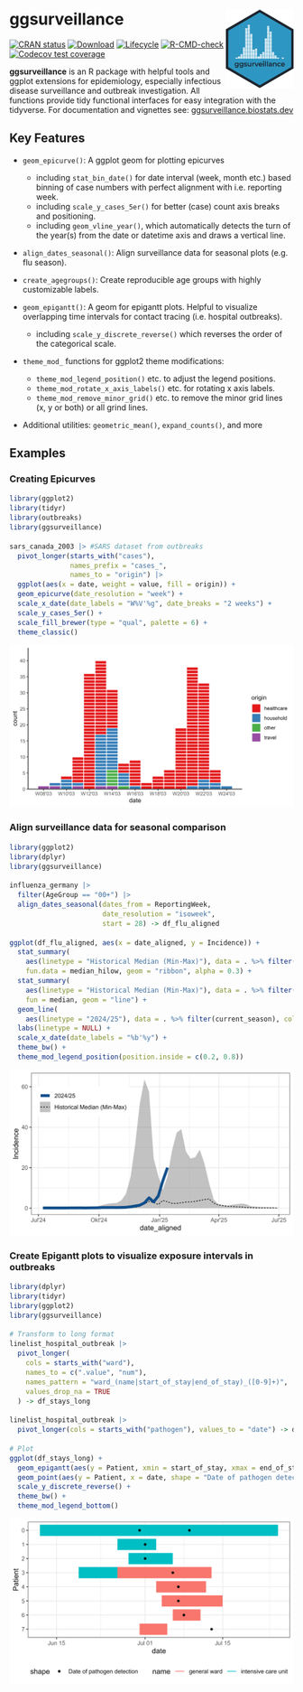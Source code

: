 # ggsurveillance <img src="man/figures/logo.svg" alt="logo" align="right" width="120" height="139" style="border: none; float: right;"/>

<!-- badges: start -->

[![CRAN status](https://www.r-pkg.org/badges/version/ggsurveillance)](https://CRAN.R-project.org/package=ggsurveillance) [![Download](https://cranlogs.r-pkg.org/badges/grand-total/ggsurveillance)](https://cran.r-project.org/package=ggsurveillance) [![Lifecycle](https://img.shields.io/badge/lifecycle-experimental-orange.svg)](https://lifecycle.r-lib.org/articles/stages.html#experimental) [![R-CMD-check](https://github.com/biostats-dev/ggsurveillance/actions/workflows/R-CMD-check.yaml/badge.svg)](https://github.com/biostats-dev/ggsurveillance/actions/workflows/R-CMD-check.yaml) [![Codecov test coverage](https://codecov.io/gh/biostats-dev/ggsurveillance/graph/badge.svg)](https://app.codecov.io/gh/biostats-dev/ggsurveillance)

<!-- badges: end -->

**ggsurveillance** is an R package with helpful tools and ggplot extensions for epidemiology, especially infectious disease surveillance and outbreak investigation. All functions provide tidy functional interfaces for easy integration with the tidyverse. For documentation and vignettes see: <a href="https://ggsurveillance.biostats.dev" target="_blank">ggsurveillance.biostats.dev</a>

## Key Features

-   `geom_epicurve()`: A ggplot geom for plotting epicurves

    -   including `stat_bin_date()` for date interval (week, month etc.) based binning of case numbers with perfect alignment with i.e. reporting week.
    -   including `scale_y_cases_5er()` for better (case) count axis breaks and positioning.
    -   including `geom_vline_year()`, which automatically detects the turn of the year(s) from the date or datetime axis and draws a vertical line.

-   `align_dates_seasonal()`: Align surveillance data for seasonal plots (e.g. flu season).

-   `create_agegroups()`: Create reproducible age groups with highly customizable labels.

-   `geom_epigantt()`: A geom for epigantt plots. Helpful to visualize overlapping time intervals for contact tracing (i.e. hospital outbreaks).

    -   including `scale_y_discrete_reverse()` which reverses the order of the categorical scale.

-   `theme_mod_` functions for ggplot2 theme modifications:

    -   `theme_mod_legend_position()` etc. to adjust the legend positions.
    -   `theme_mod_rotate_x_axis_labels()` etc. for rotating x axis labels.
    -   `theme_mod_remove_minor_grid()` etc. to remove the minor grid lines (x, y or both) or all grind lines.

-   Additional utilities: `geometric_mean()`, `expand_counts()`, and more

## Examples

### Creating Epicurves

``` r
library(ggplot2)
library(tidyr)
library(outbreaks)
library(ggsurveillance)

sars_canada_2003 |> #SARS dataset from outbreaks
  pivot_longer(starts_with("cases"), 
               names_prefix = "cases_", 
               names_to = "origin") |>
  ggplot(aes(x = date, weight = value, fill = origin)) +
  geom_epicurve(date_resolution = "week") +
  scale_x_date(date_labels = "W%V'%g", date_breaks = "2 weeks") +
  scale_y_cases_5er() +
  scale_fill_brewer(type = "qual", palette = 6) +
  theme_classic()
```

![Epicurve of the 2003 SARS outbreak in Canada](man/figures/epicurve_readme.png)

### Align surveillance data for seasonal comparison

``` r
library(ggplot2)
library(dplyr)
library(ggsurveillance)

influenza_germany |>
  filter(AgeGroup == "00+") |>
  align_dates_seasonal(dates_from = ReportingWeek,
                       date_resolution = "isoweek",
                       start = 28) -> df_flu_aligned

ggplot(df_flu_aligned, aes(x = date_aligned, y = Incidence)) +
  stat_summary(
    aes(linetype = "Historical Median (Min-Max)"), data = . %>% filter(!current_season), 
    fun.data = median_hilow, geom = "ribbon", alpha = 0.3) +
  stat_summary(
    aes(linetype = "Historical Median (Min-Max)"), data = . %>% filter(!current_season), 
    fun = median, geom = "line") +
  geom_line(
    aes(linetype = "2024/25"), data = . %>% filter(current_season), colour = "dodgerblue4", linewidth = 2) +
  labs(linetype = NULL) +
  scale_x_date(date_labels = "%b'%y") +
  theme_bw() +
  theme_mod_legend_position(position.inside = c(0.2, 0.8))
```

![Seasonal influenza data from Germany by age group](man/figures/seasonal_plot_readme.png)

### Create Epigantt plots to visualize exposure intervals in outbreaks

``` r
library(dplyr)
library(tidyr)
library(ggplot2)
library(ggsurveillance)

# Transform to long format
linelist_hospital_outbreak |>
  pivot_longer(
    cols = starts_with("ward"),
    names_to = c(".value", "num"),
    names_pattern = "ward_(name|start_of_stay|end_of_stay)_([0-9]+)",
    values_drop_na = TRUE
  ) -> df_stays_long

linelist_hospital_outbreak |>
  pivot_longer(cols = starts_with("pathogen"), values_to = "date") -> df_detections_long

# Plot
ggplot(df_stays_long) +
  geom_epigantt(aes(y = Patient, xmin = start_of_stay, xmax = end_of_stay, color = name)) +
  geom_point(aes(y = Patient, x = date, shape = "Date of pathogen detection"), data = df_detections_long) +
  scale_y_discrete_reverse() +
  theme_bw() +
  theme_mod_legend_bottom()
```

![Epigantt chart of a fictional hospital outbreak](man/figures/epigantt_plot_readme.png)
